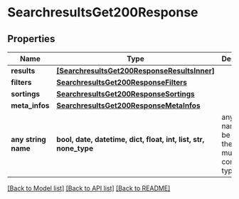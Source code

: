 # SearchresultsGet200Response


## Properties
Name | Type | Description | Notes
------------ | ------------- | ------------- | -------------
**results** | [**[SearchresultsGet200ResponseResultsInner]**](SearchresultsGet200ResponseResultsInner.md) |  | [optional] 
**filters** | [**SearchresultsGet200ResponseFilters**](SearchresultsGet200ResponseFilters.md) |  | [optional] 
**sortings** | [**SearchresultsGet200ResponseSortings**](SearchresultsGet200ResponseSortings.md) |  | [optional] 
**meta_infos** | [**SearchresultsGet200ResponseMetaInfos**](SearchresultsGet200ResponseMetaInfos.md) |  | [optional] 
**any string name** | **bool, date, datetime, dict, float, int, list, str, none_type** | any string name can be used but the value must be the correct type | [optional]

[[Back to Model list]](../README.md#documentation-for-models) [[Back to API list]](../README.md#documentation-for-api-endpoints) [[Back to README]](../README.md)


